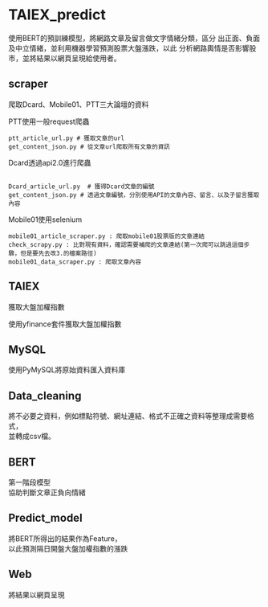 # TAIEX_predict
使用BERT的預訓練模型，將網路文章及留言做文字情緒分類，區分
出正面、負面及中立情緒，並利用機器學習預測股票大盤漲跌，以此
分析網路輿情是否影響股市，並將結果以網頁呈現給使用者。

## scraper
爬取Dcard、Mobile01、PTT三大論壇的資料

PTT使用一般request爬蟲  
```
ptt_article_url.py # 獲取文章的url
get_content_json.py # 從文章url爬取所有文章的資訊
```

Dcard透過api2.0進行爬蟲
```

Dcard_article_url.py  # 獲得Dcard文章的編號
get_content_json.py # 透過文章編號，分別使用API的文章內容、留言、以及子留言獲取內容
```

Mobile01使用selenium
```
mobile01_article_scraper.py : 爬取mobile01股票版的文章連結
check_scrapy.py : 比對現有資料，確認需要補爬的文章連結(第一次爬可以跳過這個步驟，但是要先去改3.的檔案路徑)
mobile01_data_scraper.py : 爬取文章內容
```

## TAIEX
獲取大盤加權指數

使用yfinance套件獲取大盤加權指數


## MySQL
使用PyMySQL將原始資料匯入資料庫

## Data_cleaning
將不必要之資料，例如標點符號、網址連結、格式不正確之資料等整理成需要格式，  
並轉成csv檔。

## BERT
第一階段模型  
協助判斷文章正負向情緒

## Predict_model
將BERT所得出的結果作為Feature，  
以此預測隔日開盤大盤加權指數的漲跌

## Web
將結果以網頁呈現

